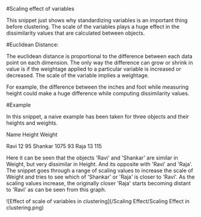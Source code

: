 #Scaling effect of variables

This snippet just shows why standardizing variables is an important
thing before clustering. The scale of the variables plays a huge effect
in the dissimilarity values that are calculated between objects.

#Euclidean Distance:

The euclidean distance is proportional to the difference between each 
data point on each dimension. The only way the difference can grow or 
shrink in value is if the weightage applied to a particular variable is
increased or decreased. The scale of the variable implies a weightage. 

For example, the difference between the inches and foot while measuring
height could make a huge difference while computing dissimilarity values.

#Example

In this snippet, a naive example has been taken for three objects and 
their heights and weights. 

Name		Height		Weight

Ravi		12			95
Shankar		1075		93
Raja		13			115

Here it can be seen that the objects 'Ravi' and 'Shankar' are similar in Weight,
but very dissimilar in Height. And its opposite with 'Ravi' and 'Raja'.
The snippet goes through a range of scaling values to increase the scale of
Weight and tries to see which of 'Shankar' or 'Raja' is closer to 'Ravi'.
As the scaling values increase, the originally closer 'Raja' starts becoming
distant to 'Ravi' as can be seen from this graph.

![Effect of scale of variables in clustering](/Scaling Effect/Scaling Effect in clustering.png)
